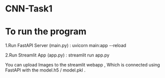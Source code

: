 # CNN-Task1

# To run the program 

1.Run FastAPI Server  (main.py) : uvicorn main:app --reload

2.Run Streamlit App  (app.py) : streamlit run app.py

You can upload Images to the streamlit webapp , Which is connected using FastAPI with the model.h5 / model.pkl .
